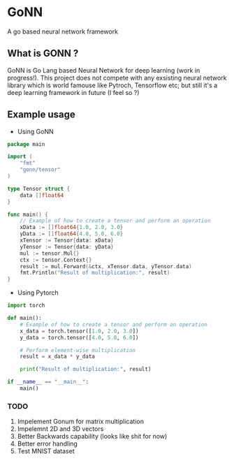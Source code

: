 # GoNN
A go based neural network framework

## What is GONN ?

GoNN is Go Lang based Neural Network for deep learning (work in progress!). This project does not compete with any exsisting neural network library which is world famouse like Pytroch, Tensorflow etc; but still it's a deep learning framework in future (I feel so ?)

## Example usage

- Using GoNN
```go
package main

import (
	"fmt"
	"gonn/tensor"
)

type Tensor struct {
	data []float64
}

func main() {
	// Example of how to create a tensor and perform an operation
	xData := []float64{1.0, 2.0, 3.0}
	yData := []float64{4.0, 5.0, 6.0}
	xTensor := Tensor{data: xData}
	yTensor := Tensor{data: yData}
	mul := tensor.Mul{}
	ctx := tensor.Context{}
	result := mul.Forward(&ctx, xTensor.data, yTensor.data)
	fmt.Println("Result of multiplication:", result)
}
```

- Using Pytorch
```python
import torch

def main():
    # Example of how to create a tensor and perform an operation
    x_data = torch.tensor([1.0, 2.0, 3.0])
    y_data = torch.tensor([4.0, 5.0, 6.0])

    # Perform element-wise multiplication
    result = x_data * y_data

    print("Result of multiplication:", result)

if __name__ == "__main__":
    main()
```


### TODO 
1) Impelement Gonum for matrix multiplication
2) Impelemnt 2D and 3D vectors
3) Better Backwards capability (looks like shit for now)
4) Better error handling
5) Test MNIST dataset
